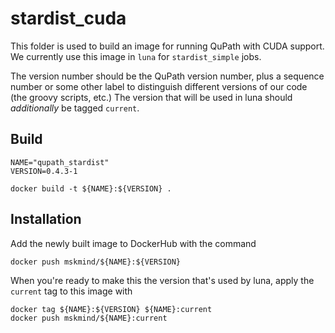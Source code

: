 stardist_cuda
=============

This folder is used to build an image for running QuPath with CUDA support.
We currently use this image in `luna` for `stardist_simple` jobs.

The version number should be the QuPath version number, plus a sequence
number or some other label to distinguish different versions of our code
(the groovy scripts, etc.)  The version that will be used in luna should
*additionally* be tagged `current`.

Build
-----
    NAME="qupath_stardist"
    VERSION=0.4.3-1

    docker build -t ${NAME}:${VERSION} .

Installation
------------
Add the newly built image to DockerHub with the command

    docker push mskmind/${NAME}:${VERSION}

When you're ready to make this the version that's used by luna, apply
the `current` tag to this image with

    docker tag ${NAME}:${VERSION} ${NAME}:current
    docker push mskmind/${NAME}:current


